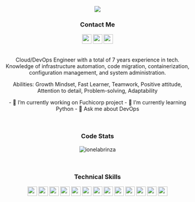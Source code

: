 <p align="center">
  <img src="https://readme-typing-svg.herokuapp.com?color=008080&center=true&vCenter=true&lines=DevOps+Engineer;Cloud+Engineer;">
</p>
<h3 align="center">Contact Me</h3>
<!-- SOCIALS -->
<p align="center">
    <a href="https://twitter.com/brinzaionela"><img src="https://img.shields.io/badge/Twitter-008080?&style=plastic&logo=twitter&logoColor=white" height=25></a>
    <a href="mailto:brinzaionela@gmail..com"><img src="https://img.shields.io/badge/Email-008080?style=plastic&logo=gmail&logoColor=white" height=25></a>
    <a href="https://www.linkedin.com/in/nicole-brinza/"><img src="https://img.shields.io/badge/LinkedIn-008080?style=plastic&logo=linkedin&logoColor=white" height=25></a>
    <!-- <a href="https://dev.to/raeplusplus"><img src="https://img.shields.io/badge/Download_Resume-CB4D89?style=plastic&logo=googledrive&logoColor=white" height=25></a> -->
</p>

<p align="center">
    <br>
   Cloud/DevOps Engineer with a total of 7 years experience in tech. Knowledge of infrastructure automation, code migration, containerization, configuration management, and system administration.
  </p>
  <p align="center">
 Abilities: Growth Mindset, Fast Learner, Teamwork, Positive attitude, Attention to detail, Problem-solving, Adaptability
  </p>
  <p align="center">
- 🔭 I’m currently working on Fuchicorp project
- 🌱 I’m currently learning Python
- 💬 Ask me about DevOps
    </p>
<br>
  <h3 align="center">Code Stats</h3>
<p align="center"><img align="center" src="https://github-readme-streak-stats.herokuapp.com/?user=ionelabrinza&" alt="ionelabrinza" /></p>
<br>

<h3 align="center">Technical Skills</h3>
    <p align="center">
      <img src="https://img.shields.io/badge/HTML5-008080?style=plastic&logo=html5&logoColor=white" height=25>
      <img src="https://img.shields.io/badge/CSS3-008080?style=plastic&logo=css3&logoColor=white" height=25>
      <img src="https://img.shields.io/badge/JavaScript-008080?style=plastic&logo=javascript&logoColor=F7DF1E" height=25>
      <img src="https://img.shields.io/badge/Bootstrap-008080?style=plastic&logo=bootstrap&logoColor=white" height=25>
      <img src="https://img.shields.io/badge/Node.js-008080?style=plastic&logo=nodedotjs&logoColor=white" height=25>
      <img src="https://img.shields.io/badge/React-008080?style=plastic&logo=react&logoColor=61DAFB" height=25>
      <img src="https://img.shields.io/badge/Express.js-008080?style=plastic&logo=express&logoColor=white" height=25>
      <img src="https://img.shields.io/badge/MongoDB-008080?style=plastic&logo=mongodb&logoColor=white" height=25>
      <img src="https://img.shields.io/badge/Figma-008080?style=plastic&logo=figma&logoColor=white" height=25>
      <img src="https://img.shields.io/badge/Adobe-008080?style=plastic&logo=adobe&logoColor=white" height=25>
      <img src="https://img.shields.io/badge/Visual_Studio-008080?style=plastic&logo=visual%20studio&logoColor=white" height=25>
      <img src="https://img.shields.io/badge/GIT-008080?style=plastic&logo=git&logoColor=white" height=25>
      <img src="https://img.shields.io/badge/WordPress-008080?style=plastic&logo=Wordpress&logoColor=white" height=25>
    </p>



